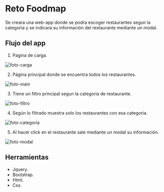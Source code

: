 # Reto Foodmap
Se creara una web-app donde se podra escoger restaurantes segun la categoria y se indicara su información del restaurante mediante un modal.

## Flujo del app

1. Pagina de carga.

![foto-carga](https://fotos.subefotos.com/8cb54dbee7466e4ba387f6ca88820427o.jpg)

2. Página principal donde se encuentra todos los restaurantes.

![foto-main](https://fotos.subefotos.com/0e80c576077077340f47b61c06f49ebdo.jpg)

3. Tiene un filtro principal segun la categoria de restaurante.

![foto-filtro](https://fotos.subefotos.com/93f51ef0333ce720f2342372e22dafb1o.jpg)

4. Según lo filtrado muestra solo los restaurantes con esa categoria.

![foto-categoria](https://fotos.subefotos.com/3783e26001398ac76e66e6291f7fe8afo.jpg)

5. Al hacer click en el restaurante sale mediante un modal su información.

![foto-modal](https://fotos.subefotos.com/74f5373d9e3d0a15b1b9d2c4eeb34f62o.jpg)

## Herramientas 

* Jquery.
* Bootstrap.
* Html.
* Css.
